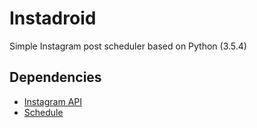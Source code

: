 # **Instadroid**
Simple Instagram post scheduler based on Python (3.5.4)
## **Dependencies**
* [Instagram API](https://github.com/LevPasha/Instagram-API-python)
* [Schedule](https://github.com/dbader/schedule)
